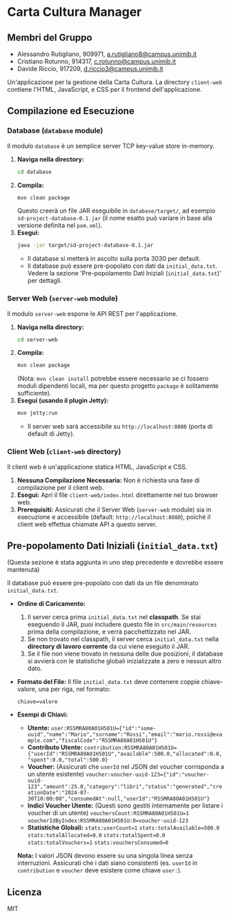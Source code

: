 # Carta Cultura Manager

## Membri del Gruppo

* Alessandro Rutigliano, 909971, a.rutigliano8@campus.unimib.it
* Cristiano Rotunno, 914317, c.rotunno@campus.unimib.it
* Davide Riccio, 917209, d.riccio3@campus.unimib.it

Un'applicazione per la gestione della Carta Cultura. La directory `client-web` contiene l'HTML, JavaScript, e CSS per il frontend dell'applicazione.

## Compilazione ed Esecuzione

### Database (`database` module)

Il modulo `database` è un semplice server TCP key-value store in-memory.

1.  **Naviga nella directory:**
    ```bash
    cd database
    ```
2.  **Compila:**
    ```bash
    mvn clean package
    ```
    Questo creerà un file JAR eseguibile in `database/target/`, ad esempio `sd-project-database-0.1.jar` (il nome esatto può variare in base alla versione definita nel `pom.xml`).
3.  **Esegui:**
    ```bash
    java -jar target/sd-project-database-0.1.jar
    ```
    *   Il database si metterà in ascolto sulla porta 3030 per default.
    *   Il database può essere pre-popolato con dati da `initial_data.txt`. Vedere la sezione 'Pre-popolamento Dati Iniziali (`initial_data.txt`)' per dettagli.

### Server Web (`server-web` module)

Il modulo `server-web` espone le API REST per l'applicazione.

1.  **Naviga nella directory:**
    ```bash
    cd server-web
    ```
2.  **Compila:**
    ```bash
    mvn clean package
    ```
    (Nota: `mvn clean install` potrebbe essere necessario se ci fossero moduli dipendenti locali, ma per questo progetto `package` è solitamente sufficiente).
3.  **Esegui (usando il plugin Jetty):**
    ```bash
    mvn jetty:run
    ```
    *   Il server web sarà accessibile su `http://localhost:8080` (porta di default di Jetty).

### Client Web (`client-web` directory)

Il client web è un'applicazione statica HTML, JavaScript e CSS.

1.  **Nessuna Compilazione Necessaria:**
    Non è richiesta una fase di compilazione per il client web.
2.  **Esegui:**
    Apri il file `client-web/index.html` direttamente nel tuo browser web.
3.  **Prerequisiti:**
    Assicurati che il Server Web (`server-web` module) sia in esecuzione e accessibile (default: `http://localhost:8080`), poiché il client web effettua chiamate API a questo server.

## Pre-popolamento Dati Iniziali (`initial_data.txt`)

(Questa sezione è stata aggiunta in uno step precedente e dovrebbe essere mantenuta)

Il database può essere pre-popolato con dati da un file denominato `initial_data.txt`.

*   **Ordine di Caricamento:**
    1.  Il server cerca prima `initial_data.txt` nel **classpath**. Se stai eseguendo il JAR, puoi includere questo file in `src/main/resources` prima della compilazione, e verrà pacchettizzato nel JAR.
    2.  Se non trovato nel classpath, il server cerca `initial_data.txt` nella **directory di lavoro corrente** da cui viene eseguito il JAR.
    3.  Se il file non viene trovato in nessuna delle due posizioni, il database si avvierà con le statistiche globali inizializzate a zero e nessun altro dato.

*   **Formato del File:**
    Il file `initial_data.txt` deve contenere coppie chiave-valore, una per riga, nel formato:
    ```
    chiave=valore
    ```

*   **Esempi di Chiavi:**
    *   **Utente:**
        `user:RSSMRA80A01H501U={"id":"some-uuid","name":"Mario","surname":"Rossi","email":"mario.rossi@example.com","fiscalCode":"RSSMRA80A01H501U"}`
    *   **Contributo Utente:**
        `contribution:RSSMRA80A01H501U={"userId":"RSSMRA80A01H501U","available":500.0,"allocated":0.0,"spent":0.0,"total":500.0}`
    *   **Voucher:** (Assicurati che `userId` nel JSON del voucher corrisponda a un utente esistente)
        `voucher:voucher-uuid-123={"id":"voucher-uuid-123","amount":25.0,"category":"libri","status":"generated","creationDate":"2024-07-30T10:00:00","consumedAt":null,"userId":"RSSMRA80A01H501U"}`
    *   **Indici Voucher Utente:** (Questi sono gestiti internamente per listare i voucher di un utente)
        `vouchersCount:RSSMRA80A01H501U=1`
        `voucherIdByIndex:RSSMRA80A01H501U:0=voucher-uuid-123`
    *   **Statistiche Globali:**
        `stats:userCount=1`
        `stats:totalAvailable=500.0`
        `stats:totalAllocated=0.0`
        `stats:totalSpent=0.0`
        `stats:totalVouchers=1`
        `stats:vouchersConsumed=0`

    **Nota:** I valori JSON devono essere su una singola linea senza interruzioni. Assicurati che i dati siano consistenti (es. `userId` in `contribution` e `voucher` deve esistere come chiave `user:`).

## Licenza

MIT
